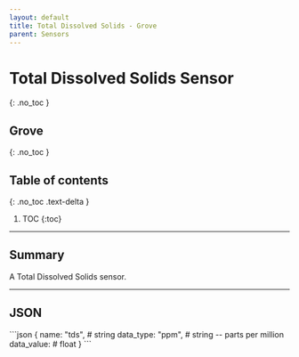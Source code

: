 ```yaml
---
layout: default
title: Total Dissolved Solids - Grove
parent: Sensors
---
```


# Total Dissolved Solids Sensor
{: .no_toc }
## Grove
{: .no_toc }

## Table of contents
{: .no_toc .text-delta }

1. TOC
{:toc}

---

## Summary

A Total Dissolved Solids sensor.

---

## JSON 

<div class="code-example" markdown="1">
```json
{
  name: "tds",       # string
  data_type: "ppm",  # string -- parts per million
  data_value:        # float
}
```
</div>
